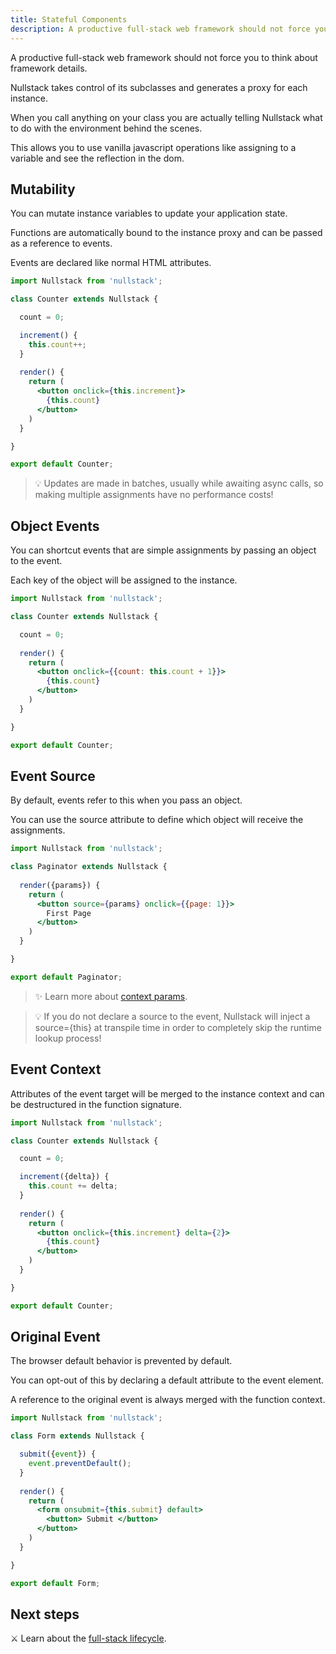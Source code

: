 ```yaml
---
title: Stateful Components
description: A productive full-stack web framework should not force you to think about framework details
---
```


A productive full-stack web framework should not force you to think about framework details.

Nullstack takes control of its subclasses and generates a proxy for each instance.

When you call anything on your class you are actually telling Nullstack what to do with the environment behind the scenes.

This allows you to use vanilla javascript operations like assigning to a variable and see the reflection in the dom.

## Mutability

You can mutate instance variables to update your application state.

Functions are automatically bound to the instance proxy and can be passed as a reference to events.

Events are declared like normal HTML attributes.

```jsx
import Nullstack from 'nullstack';

class Counter extends Nullstack {

  count = 0;

  increment() {
    this.count++;
  }
  
  render() {
    return (
      <button onclick={this.increment}> 
        {this.count}
      </button>
    )
  }

}

export default Counter;
```

> 💡 Updates are made in batches, usually while awaiting async calls, so making multiple assignments have no performance costs!

## Object Events

You can shortcut events that are simple assignments by passing an object to the event.

Each key of the object will be assigned to the instance.

```jsx
import Nullstack from 'nullstack';

class Counter extends Nullstack {

  count = 0;
  
  render() {
    return (
      <button onclick={{count: this.count + 1}}> 
        {this.count}
      </button>
    )
  }

}

export default Counter;
```

## Event Source

By default, events refer to this when you pass an object.

You can use the source attribute to define which object will receive the assignments.

```jsx
import Nullstack from 'nullstack';

class Paginator extends Nullstack {
  
  render({params}) {
    return (
      <button source={params} onclick={{page: 1}}> 
        First Page
      </button>
    )
  }

}

export default Paginator;
```

> ✨ Learn more about [context params](/context-params).

> 💡 If you do not declare a source to the event, Nullstack will inject a source={this} at transpile time in order to completely skip the runtime lookup process!

## Event Context

Attributes of the event target will be merged to the instance context and can be destructured in the function signature.

```jsx
import Nullstack from 'nullstack';

class Counter extends Nullstack {

  count = 0;

  increment({delta}) {
    this.count += delta;
  }
  
  render() {
    return (
      <button onclick={this.increment} delta={2}> 
        {this.count}
      </button>
    )
  }

}

export default Counter;
```

## Original Event

The browser default behavior is prevented by default.

You can opt-out of this by declaring a default attribute to the event element.

A reference to the original event is always merged with the function context.

```jsx
import Nullstack from 'nullstack';

class Form extends Nullstack {

  submit({event}) {
    event.preventDefault();
  }
  
  render() {
    return (
      <form onsubmit={this.submit} default>
        <button> Submit </button>
      </button>
    )
  }

}

export default Form;
```

## Next steps

⚔ Learn about the [full-stack lifecycle](/full-stack-lifecycle).